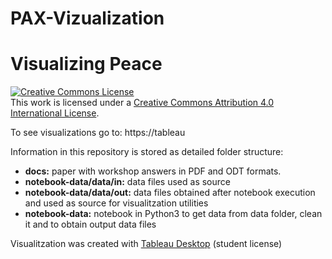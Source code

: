# PAX-Vizualization
# Visualizing Peace

<a rel="license" href="http://creativecommons.org/licenses/by/4.0/"><img alt="Creative Commons License" style="border-width:0" src="https://i.creativecommons.org/l/by/4.0/88x31.png" /></a><br />This work is licensed under a <a rel="license" href="http://creativecommons.org/licenses/by/4.0/">Creative Commons Attribution 4.0 International License</a>.

To see visualizations go to: https://tableau

Information in this repository is stored as detailed folder structure:
* **docs:** paper with workshop answers in PDF and ODT formats.
* **notebook-data/data/in:** data files used as source
* **notebook-data/data/out:** data files obtained after notebook execution and used as source for visualitzation utilities
* **notebook-data:** notebook in Python3 to get data from data folder, clean it and to obtain output data files

Visualitzation was created with [Tableau Desktop](https://www.tableau.com/products/desktop) (student license)
